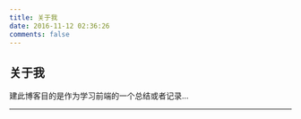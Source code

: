 ```yaml
---
title: 关于我
date: 2016-11-12 02:36:26
comments: false
---
```


## 关于我

<!-- 粗鄙大龄男青年，喜欢装逼没有钱，单手打字右手残，你说遭嫌不遭嫌。 -->

建此博客目的是作为学习前端的一个总结或者记录...
- - -
<!-- 
### 教育经历
2011 - 2013(大专)：郑州轻工业学院，计算机网络专业(网页设计方向)
2013 - 2015(本科)：河南农业大学，计算机科学与技术
- - -
### 工作经历
2014.07 - 2015.05：上海传知信息科技(实习)，公司主要做关于K12教育的
2015.07 - 2015.12：广州爱拼信息科技有限公司，公司主要做大数据相关的，职场导航、志愿填报
2015.12 - 至今：深圳市分期乐网络科技有限公司，公司主要做电商、金融(P2P)
- - -
### 项目经验
在校期间学校官网(2012-2013)
* 相关技能：网页三剑客(PS/Flash/Dreamweaver)、表格/CSS布局、IE6、一点JS

[解铃网(2014.07 - 2015.05实习)](http://j0.cn/index.html)
* 期间参与基于Bootstrap的[主站](http://j0.cn/index.html)页面的重构，参与外包项目[石油工业出版社](http://www.pertropub.com.cn/)的重构，从零开始重构辽宁出版集团(图书销售、在线阅读)的静态页面，JS动态效果以及部分设计工作，现在改的我都认不出了，不放链接了。
* 相关技能：Sass/Less、H5页面、Bootstrap、SVN、JS、JQ、Ajax、换用Sublime啦...

[爱拼科技(2015.07 - 2015.12)](http://www.ipin.com/position/)
* 负责[iPIN](http://www.ipin.com/position/)、[完美志愿](http://www.wmzy.com/)站点PC/H5的页面重构，数据展示
* 相关技能：Gulp、Git、FIS...

[分期乐(2015.12 - 至今)](http://www.fenqile.com/)
* 负责PC/H5的页面重构，组件、规范或文档的研发整理工作
- - -
### 自我描述
工作中不讲究，例如不会放过1px的误差；
热爱web前端开发，在校期间就设计并制作过学校官网的页面，对各种PC/H5页面重构有自己的认识和理解，对各种静态页面的疑难杂症有丰富经验，对大型整站页面重构(CSS部分)的框架，规范以及组件有自己的理解和研究。
- - -
### 技能评价
擅长前端中偏前部分，目前在奋力学习偏后部分 -->